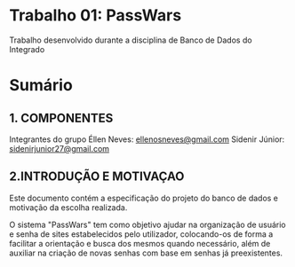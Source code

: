 # Trabalho 01: PassWars
Trabalho desenvolvido durante a disciplina de Banco de Dados do Integrado

# Sumário
## 1. COMPONENTES
Integrantes do grupo
Éllen Neves: ellenosneves@gmail.com
Sidenir Júnior: sidenirjunior27@gmail.com

## 2.INTRODUÇÃO E MOTIVAÇAO
Este documento contém a especificação do projeto do banco de dados 
e motivação da escolha realizada. 

O sistema "PassWars" tem como objetivo ajudar na organização de usuário e senha de sites estabelecidos pelo utilizador, colocando-os de forma a facilitar a orientação e busca dos mesmos quando necessário, além de auxiliar na criação de novas senhas com base em senhas já preexistentes.
